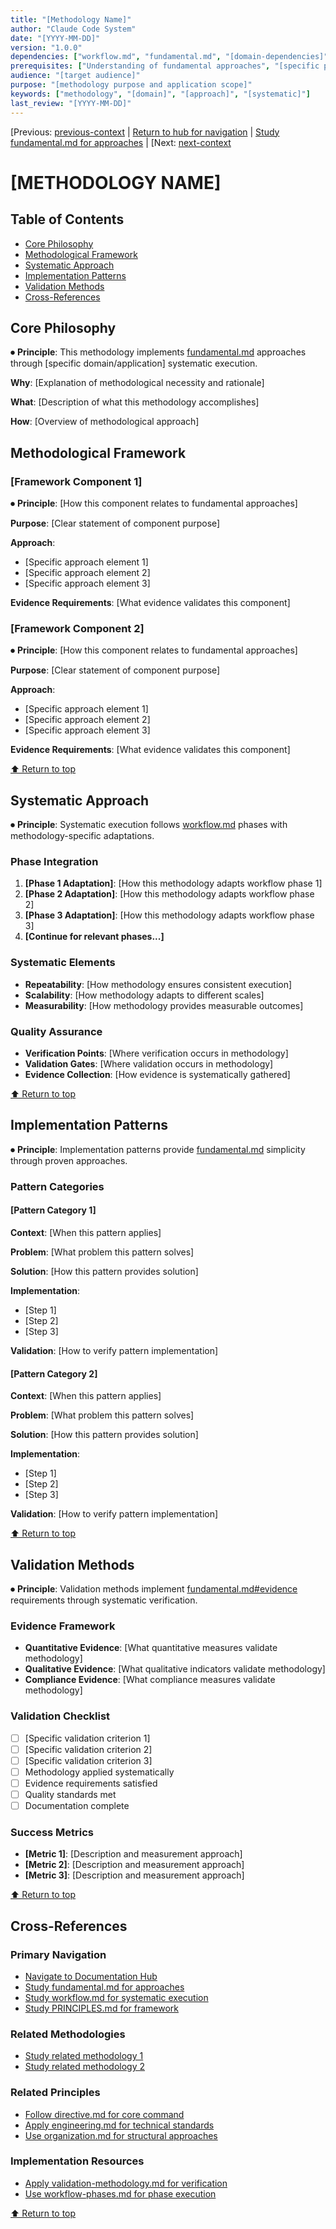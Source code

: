 ```yaml
---
title: "[Methodology Name]"
author: "Claude Code System"
date: "[YYYY-MM-DD]"
version: "1.0.0"
dependencies: ["workflow.md", "fundamental.md", "[domain-dependencies]"]
prerequisites: ["Understanding of fundamental approaches", "[specific prerequisites]"]
audience: "[target audience]"
purpose: "[methodology purpose and application scope]"
keywords: ["methodology", "[domain]", "[approach]", "[systematic]"]
last_review: "[YYYY-MM-DD]"
---
```


[Previous: [previous-context](previous-link.md) | [Return to hub for navigation](../index.md) | [Study fundamental.md for approaches](../principles/fundamental.md) | [Next: [next-context](next-link.md)

# [METHODOLOGY NAME]

## Table of Contents
- [Core Philosophy](#core-philosophy)
- [Methodological Framework](#methodological-framework)
- [Systematic Approach](#systematic-approach)
- [Implementation Patterns](#implementation-patterns)
- [Validation Methods](#validation-methods)
- [Cross-References](#cross-references)

## Core Philosophy

⏺ **Principle**: This methodology implements [fundamental.md](../principles/fundamental.md) approaches through [specific domain/application] systematic execution.

**Why**: [Explanation of methodological necessity and rationale]

**What**: [Description of what this methodology accomplishes]

**How**: [Overview of methodological approach]

## Methodological Framework

### [Framework Component 1]
⏺ **Principle**: [How this component relates to fundamental approaches]

**Purpose**: [Clear statement of component purpose]

**Approach**:
- [Specific approach element 1]
- [Specific approach element 2]
- [Specific approach element 3]

**Evidence Requirements**: [What evidence validates this component]

### [Framework Component 2]
⏺ **Principle**: [How this component relates to fundamental approaches]

**Purpose**: [Clear statement of component purpose]

**Approach**:
- [Specific approach element 1]
- [Specific approach element 2]
- [Specific approach element 3]

**Evidence Requirements**: [What evidence validates this component]

[⬆ Return to top](#methodology-name)

## Systematic Approach

⏺ **Principle**: Systematic execution follows [workflow.md](../principles/workflow.md) phases with methodology-specific adaptations.

### Phase Integration
1. **[Phase 1 Adaptation]**: [How this methodology adapts workflow phase 1]
2. **[Phase 2 Adaptation]**: [How this methodology adapts workflow phase 2]
3. **[Phase 3 Adaptation]**: [How this methodology adapts workflow phase 3]
4. **[Continue for relevant phases...]**

### Systematic Elements
- **Repeatability**: [How methodology ensures consistent execution]
- **Scalability**: [How methodology adapts to different scales]
- **Measurability**: [How methodology provides measurable outcomes]

### Quality Assurance
- **Verification Points**: [Where verification occurs in methodology]
- **Validation Gates**: [Where validation occurs in methodology]
- **Evidence Collection**: [How evidence is systematically gathered]

[⬆ Return to top](#methodology-name)

## Implementation Patterns

⏺ **Principle**: Implementation patterns provide [fundamental.md](../principles/fundamental.md) simplicity through proven approaches.

### Pattern Categories

#### [Pattern Category 1]
**Context**: [When this pattern applies]

**Problem**: [What problem this pattern solves]

**Solution**: [How this pattern provides solution]

**Implementation**:
- [Step 1]
- [Step 2]
- [Step 3]

**Validation**: [How to verify pattern implementation]

#### [Pattern Category 2]
**Context**: [When this pattern applies]

**Problem**: [What problem this pattern solves]

**Solution**: [How this pattern provides solution]

**Implementation**:
- [Step 1]
- [Step 2]
- [Step 3]

**Validation**: [How to verify pattern implementation]

[⬆ Return to top](#methodology-name)

## Validation Methods

⏺ **Principle**: Validation methods implement [fundamental.md#evidence](../principles/fundamental.md#evidence) requirements through systematic verification.

### Evidence Framework
- **Quantitative Evidence**: [What quantitative measures validate methodology]
- **Qualitative Evidence**: [What qualitative indicators validate methodology]
- **Compliance Evidence**: [What compliance measures validate methodology]

### Validation Checklist
- [ ] [Specific validation criterion 1]
- [ ] [Specific validation criterion 2]
- [ ] [Specific validation criterion 3]
- [ ] Methodology applied systematically
- [ ] Evidence requirements satisfied
- [ ] Quality standards met
- [ ] Documentation complete

### Success Metrics
- **[Metric 1]**: [Description and measurement approach]
- **[Metric 2]**: [Description and measurement approach]
- **[Metric 3]**: [Description and measurement approach]

[⬆ Return to top](#methodology-name)

## Cross-References

### Primary Navigation
- [Navigate to Documentation Hub](../index.md)
- [Study fundamental.md for approaches](../principles/fundamental.md)
- [Study workflow.md for systematic execution](../principles/workflow.md)
- [Study PRINCIPLES.md for framework](../PRINCIPLES.md)

### Related Methodologies
- [Study related methodology 1](related-methodology-1.md)
- [Study related methodology 2](related-methodology-2.md)

### Related Principles
- [Follow directive.md for core command](../principles/directive.md)
- [Apply engineering.md for technical standards](../principles/engineering.md)
- [Use organization.md for structural approaches](../principles/organization.md)

### Implementation Resources
- [Apply validation-methodology.md for verification](../principles/validation.md#validation-methodology)
- [Use workflow-phases.md for phase execution](../components/workflow-phases.md)

[⬆ Return to top](#methodology-name)